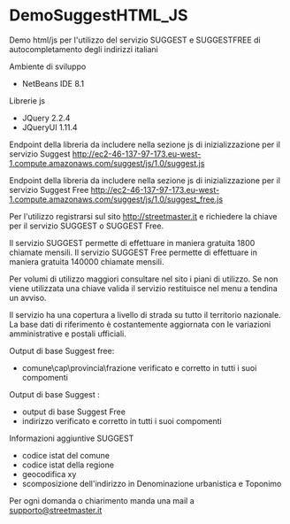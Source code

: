 # DemoSuggestHTML_JS
Demo html/js per l'utilizzo del servizio SUGGEST e SUGGESTFREE di autocompletamento degli indirizzi italiani 

Ambiente di sviluppo
  - NetBeans IDE 8.1
  
Librerie js
  - JQuery 2.2.4
  - JQueryUI 1.11.4

Endpoint della libreria da includere nella sezione js di inizializzazione per il servizio Suggest 
    http://ec2-46-137-97-173.eu-west-1.compute.amazonaws.com/suggest/js/1.0/suggest.js
    
Endpoint della libreria da includere nella sezione js di inizializzazione per il servizio Suggest Free 
        http://ec2-46-137-97-173.eu-west-1.compute.amazonaws.com/suggest/js/1.0/suggest_free.js

Per l'utilizzo registrarsi sul sito http://streetmaster.it e richiedere la chiave per il servizio SUGGEST o SUGGEST Free.

Il servizio SUGGEST permette di effettuare in maniera gratuita 1800 chiamate mensili.
Il servizio SUGGEST Free permette di effettuare in maniera gratuita 140000 chiamate mensili. 

Per volumi di utilizzo maggiori consultare nel sito i piani di utilizzo.
Se non viene utilizzata una chiave valida il servizio restituisce nel menu a tendina un avviso.

Il servizio ha una copertura a livello di strada su tutto il territorio nazionale.
La base dati di riferimento è costantemente aggiornata con le variazioni amministrative e postali ufficiali.

Output di base Suggest free:
  - comune\\cap\provincia\frazione verificato e corretto in tutti i suoi compomenti
  
Output di base Suggest :  
  - output di base Suggest Free
  - indirizzo verificato e corretto in tutti i suoi compomenti
  
Informazioni aggiuntive SUGGEST  
 - codice istat del comune
 - codice istat della regione
 - geocodifica xy
 - scomposizione dell'indirizzo in Denominazione urbanistica e Toponimo 
 
Per ogni domanda o chiarimento manda una mail a supporto@streetmaster.it
